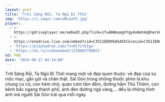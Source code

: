 ```yaml
---
layout: post
title: 'Trời Sáng Rồi, Ta Ngủ Đi Thôi'
img: 'https://i.imgur.com/wRLeaYS.jpg'
player:
  - >-
    https://gdriveplayer.me/embed2.php?link=1TuA6WmumgVYqy4xWoh4qQhmrkL5d9Eedf56vMOHdA3s6XhWBaZc%252BPswmcEgWv1g%252BCTrqr5ikHP6jcNdV%252FrGHg1XLIWIvFEHPYAVfZiyVLYL7HWbS1uMFCJgtIyqf6iC33dkKK0YnDHL%252BIku0X0H4WV%252FP1oLGX8ONGlDeAG4%252Ba6hWlgjwA01P4oN8hPZx2dBNBFJi1Jwq2kzGwYK6bI4W4
  - >-
    https://onedrive.live.com/embed?cid=C3511ED095A5A55C&resid=C3511ED095A5A55C%211182&authkey=AATXnHfD5Z-jKKo
  - 'https://playhydrax.com/?v=HlYLYbIga'
  - 'https://ok.ru/videoembed/1338082790021'
hd: FHD
date: '2019-09-27 04:14:00'
---
```

Trời Sáng Rồi, Ta Ngủ Đi Thôi mang một vẻ đẹp quen thuộc: vẻ đẹp của sự mộc mạc, gần gũi và chân thật. Sài Gòn trong những thước phim là khu chung cư cũ, con hẻm nhỏ, quán cơm tấm đêm, đường hầm Thủ Thiêm, con kênh bắc ngang thành phố, ánh đèn đường ngả vàng,… đều là những hình ảnh mà người Sài Gòn trải qua mỗi ngày.
